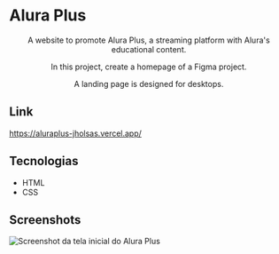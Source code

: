 # Alura Plus

<p align="center">A website to promote Alura Plus, a streaming platform with Alura's educational content.</p>
<p align="center">In this project, create a homepage of a Figma project.</p>
<p align="center">A landing page is designed for desktops.</p>

## Link
https://aluraplus-jholsas.vercel.app/

## Tecnologias
* HTML
* CSS

## Screenshots
![Screenshot da tela inicial do Alura Plus](https://i.imgur.com/DjA4Wib.png)
